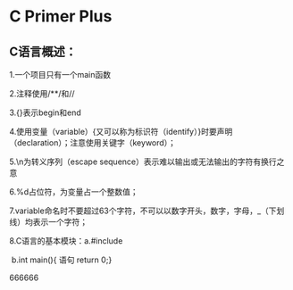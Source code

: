 # C Primer Plus

## C语言概述：

1.一个项目只有一个main函数

2.注释使用/**/和//

3.{}表示begin和end

4.使用变量（variable）{又可以称为标识符（identify）}时要声明（declaration）；注意使用关键字（keyword）；

5.\n为转义序列（escape sequence）表示难以输出或无法输出的字符有换行之意

6.%d占位符，为变量占一个整数值；

7.variable命名时不要超过63个字符，不可以以数字开头，数字，字母，_（下划线）均表示一个字符；

8.C语言的基本模块：a.#include

​                                     b.int main(){  语句 return 0;}

666666
